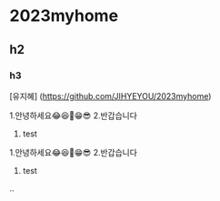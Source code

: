 # 2023myhome
## h2
### h3
[유지혜] (https://github.com/JIHYEYOU/2023myhome)



1.안녕하세요😂😆🥰😁😎
2.반갑습니다
1. test

1.안녕하세요😂😆🥰😁😎
2.반갑습니다
1. test

..<div></div>
